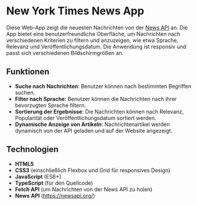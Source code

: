 # New York Times News App

Diese Web-App zeigt die neuesten Nachrichten von der [News API](https://newsapi.org/) an. Die App bietet eine benutzerfreundliche Oberfläche, um Nachrichten nach verschiedenen Kriterien zu filtern und anzuzeigen, wie etwa Sprache, Relevanz und Veröffentlichungsdatum. Die Anwendung ist responsiv und passt sich verschiedenen Bildschirmgrößen an.

## Funktionen

- **Suche nach Nachrichten**: Benutzer können nach bestimmten Begriffen suchen.
- **Filter nach Sprache**: Benutzer können die Nachrichten nach ihrer bevorzugten Sprache filtern.
- **Sortierung der Ergebnisse**: Die Nachrichten können nach Relevanz, Popularität oder Veröffentlichungsdatum sortiert werden.
- **Dynamische Anzeige von Artikeln**: Nachrichtenartikel werden dynamisch von der API geladen und auf der Website angezeigt.

## Technologien

- **HTML5**
- **CSS3** (einschließlich Flexbox und Grid für responsives Design)
- **JavaScript** (ES6+)
- **TypeScript** (für den Quellcode)
- **Fetch API** (um Nachrichten von der News API zu holen)
- **News API** (https://newsapi.org/)
